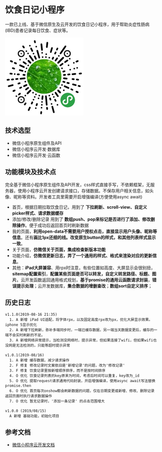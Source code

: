 # 饮食日记小程序
一款已上线、基于微信原生及云开发的饮食日记小程序，用于帮助炎症性肠病(IBD)患者记录每日饮食、症状等。

![foodDiary.jpeg](docs/images/foodDiary.jpeg)


## 技术选型
- 微信小程序原生组件及API
- 微信小程序云开发·数据库
- 微信小程序云开发·云函数


## 功能模块及技术点
完全基于微信小程序原生组件及API开发，css样式直接手写，不依赖框架，无服务器，使用小程序云开发创建请求接口，存储数据。不保存用户相关信息，如头像、昵称等资料。开发者工具里需要开启增强编译(方便使用async await)

- 首页，根据日期拉取饮食日记，用到了 **下拉刷新、scroll-view、自定义picker样式、请求数据缓存**
- 添加/修改/删除记录 用到了 **数组push、pop来标记是否进行了添加、修改删除操作**。便于成功后返回首页时刷新数据
- 我的页面，**利用open-data不需要用户授权点击，直接显示用户头像、昵称等信息**。还有**画比1px还细的线。改变原生button的样式，和其他列表样式显示一致**。
- 关于页面，**仿微信关于页面，集成检查新版本功能**
- 功能介绍，**仿微信更新日志，弄了一个通用的样式、格式来渲染对应的更新信息**。
- 其他：**iPad大屏兼容**、用rpx时注意，有些位置如高度、大屏显示会很别扭，**sitemap配置索引**，**配置某些页面是否可以转发，自定义转发路径、标题、图片**。云开发函数返回通用格式规划，**基于promise的通用云函数请求封装**，**错误提示处理**；云开发数据库，**集合数据的增删查改**；**数组sort自定义排序**；


## 历史日志
```
v1.1.0(2019-08-16 21:35)
  1. A 新增 iPad UI适配，将字体rpx，以及固定高度rpx改为px，优化大屏显示效果。iphone 5显示优化
  2. A 新增下拉刷新，弥补多端同步时，一端已缓存数据，另一端当天数据变更后，缓存的一端不会实时刷新的不足。
  3. A 新增网络异常提示，当检测没网络时，提示异常，但如果连接了wifi，但如果wifi也没网是无法检测的，只能等超时提示异常

v1.0.1(2019-08/16)
  1. A 新增 缓存数据，减少请求操作
  2. F 修复 修改记录时文案依旧是'新增记录'的问题，改为'修改记录'
  3. F 修复 饮食记录里按新增顺序排序，而不是按时间排序
  4. O 优化 饮食记录列表的key原来为时间，考虑后时间可以重复，key改为_id
  5. O 优化 提取request请求通用代码封装，开启增强编译，使用async await写法替换promise.then
  6. O 优化 首页每次onshow都会刷新数据的问题，仅在日期变更或新增、修改、删除记录返回页面时执行请求数据操作
  7. O 优化 暂无记录时，'添加一条记录' 的点击范围增大

v1.0.0 (2019/08/15)
  A 新增 基础功能，初始化项目
```


## 参考文档

- [微信小程序云开发文档](https://developers.weixin.qq.com/miniprogram/dev/wxcloud/basis/getting-started.html)


